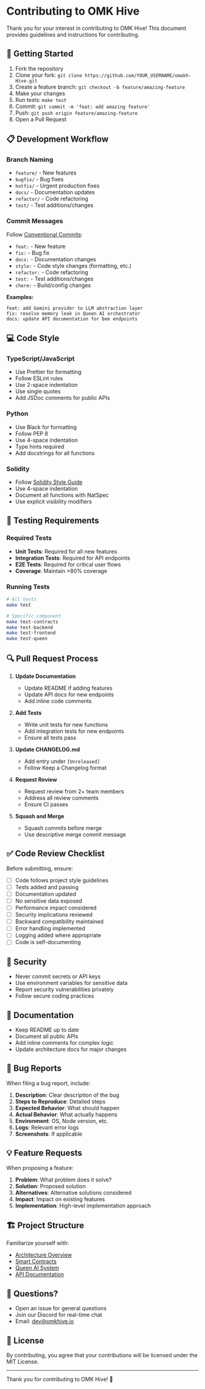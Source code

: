 # Contributing to OMK Hive

Thank you for your interest in contributing to OMK Hive! This document provides guidelines and instructions for contributing.

## 🤝 Getting Started

1. Fork the repository
2. Clone your fork: `git clone https://github.com/YOUR_USERNAME/omakh-Hive.git`
3. Create a feature branch: `git checkout -b feature/amazing-feature`
4. Make your changes
5. Run tests: `make test`
6. Commit: `git commit -m 'feat: add amazing feature'`
7. Push: `git push origin feature/amazing-feature`
8. Open a Pull Request

## 📋 Development Workflow

### Branch Naming

- `feature/` - New features
- `bugfix/` - Bug fixes
- `hotfix/` - Urgent production fixes
- `docs/` - Documentation updates
- `refactor/` - Code refactoring
- `test/` - Test additions/changes

### Commit Messages

Follow [Conventional Commits](https://www.conventionalcommits.org/):

- `feat:` - New feature
- `fix:` - Bug fix
- `docs:` - Documentation changes
- `style:` - Code style changes (formatting, etc.)
- `refactor:` - Code refactoring
- `test:` - Test additions/changes
- `chore:` - Build/config changes

**Examples:**
```
feat: add Gemini provider to LLM abstraction layer
fix: resolve memory leak in Queen AI orchestrator
docs: update API documentation for bee endpoints
```

## 💻 Code Style

### TypeScript/JavaScript
- Use Prettier for formatting
- Follow ESLint rules
- Use 2-space indentation
- Use single quotes
- Add JSDoc comments for public APIs

### Python
- Use Black for formatting
- Follow PEP 8
- Use 4-space indentation
- Type hints required
- Add docstrings for all functions

### Solidity
- Follow [Solidity Style Guide](https://docs.soliditylang.org/en/latest/style-guide.html)
- Use 4-space indentation
- Document all functions with NatSpec
- Use explicit visibility modifiers

## 🧪 Testing Requirements

### Required Tests
- **Unit Tests**: Required for all new features
- **Integration Tests**: Required for API endpoints
- **E2E Tests**: Required for critical user flows
- **Coverage**: Maintain >80% coverage

### Running Tests
```bash
# All tests
make test

# Specific component
make test-contracts
make test-backend
make test-frontend
make test-queen
```

## 🔍 Pull Request Process

1. **Update Documentation**
   - Update README if adding features
   - Update API docs for new endpoints
   - Add inline code comments

2. **Add Tests**
   - Write unit tests for new functions
   - Add integration tests for new endpoints
   - Ensure all tests pass

3. **Update CHANGELOG.md**
   - Add entry under `[Unreleased]`
   - Follow Keep a Changelog format

4. **Request Review**
   - Request review from 2+ team members
   - Address all review comments
   - Ensure CI passes

5. **Squash and Merge**
   - Squash commits before merge
   - Use descriptive merge commit message

## ✅ Code Review Checklist

Before submitting, ensure:

- [ ] Code follows project style guidelines
- [ ] Tests added and passing
- [ ] Documentation updated
- [ ] No sensitive data exposed
- [ ] Performance impact considered
- [ ] Security implications reviewed
- [ ] Backward compatibility maintained
- [ ] Error handling implemented
- [ ] Logging added where appropriate
- [ ] Code is self-documenting

## 🔐 Security

- Never commit secrets or API keys
- Use environment variables for sensitive data
- Report security vulnerabilities privately
- Follow secure coding practices

## 📝 Documentation

- Keep README up to date
- Document all public APIs
- Add inline comments for complex logic
- Update architecture docs for major changes

## 🐛 Bug Reports

When filing a bug report, include:

1. **Description**: Clear description of the bug
2. **Steps to Reproduce**: Detailed steps
3. **Expected Behavior**: What should happen
4. **Actual Behavior**: What actually happens
5. **Environment**: OS, Node version, etc.
6. **Logs**: Relevant error logs
7. **Screenshots**: If applicable

## 💡 Feature Requests

When proposing a feature:

1. **Problem**: What problem does it solve?
2. **Solution**: Proposed solution
3. **Alternatives**: Alternative solutions considered
4. **Impact**: Impact on existing features
5. **Implementation**: High-level implementation approach

## 🏗️ Project Structure

Familiarize yourself with:
- [Architecture Overview](architecture/README.md)
- [Smart Contracts](architecture/contracts.md)
- [Queen AI System](architecture/queen-ai.md)
- [API Documentation](api/README.md)

## 🤔 Questions?

- Open an issue for general questions
- Join our Discord for real-time chat
- Email: dev@omkhive.io

## 📜 License

By contributing, you agree that your contributions will be licensed under the MIT License.

---

Thank you for contributing to OMK Hive! 🐝
